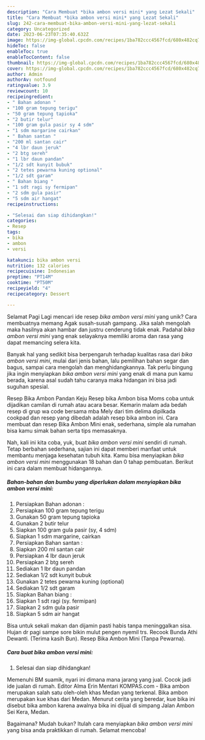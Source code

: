 ```yaml
---
description: "Cara Membuat *bika ambon versi mini* yang Lezat Sekali"
title: "Cara Membuat *bika ambon versi mini* yang Lezat Sekali"
slug: 242-cara-membuat-bika-ambon-versi-mini-yang-lezat-sekali
category: Uncategorized
date: 2023-06-23T07:35:40.632Z
image: https://img-global.cpcdn.com/recipes/1ba782ccc4567fcd/680x482cq70/bika-ambon-versi-mini-foto-resep-utama.jpg
hideToc: false
enableToc: true
enableTocContent: false
thumbnail: https://img-global.cpcdn.com/recipes/1ba782ccc4567fcd/680x482cq70/bika-ambon-versi-mini-foto-resep-utama.jpg
cover: https://img-global.cpcdn.com/recipes/1ba782ccc4567fcd/680x482cq70/bika-ambon-versi-mini-foto-resep-utama.jpg
author: Admin
authorAv: notfound
ratingvalue: 3.9
reviewcount: 10
recipeingredient:
- " Bahan adonan "
- "100 gram tepung terigu"
- "50 gram tepung tapioka"
- "2 butir telur"
- "100 gram gula pasir sy 4 sdm"
- "1 sdm margarine cairkan"
- " Bahan santan "
- "200 ml santan cair"
- "4 lbr daun jeruk"
- "2 btg sereh"
- "1 lbr daun pandan"
- "1/2 sdt kunyit bubuk"
- "2 tetes pewarna kuning optional"
- "1/2 sdt garam"
- " Bahan biang "
- "1 sdt ragi sy fermipan"
- "2 sdm gula pasir"
- "5 sdm air hangat"
recipeinstructions:

- "Selesai dan siap dihidangkan!"
categories:
- Resep
tags:
- bika
- ambon
- versi

katakunci: bika ambon versi 
nutrition: 132 calories
recipecuisine: Indonesian
preptime: "PT14M"
cooktime: "PT50M"
recipeyield: "4"
recipecategory: Dessert

---
```



Selamat Pagi Lagi mencari ide resep *bika ambon versi mini* yang unik? Cara membuatnya memang Agak susah-susah gampang. Jika salah mengolah maka hasilnya akan hambar dan justru cenderung tidak enak. Padahal *bika ambon versi mini* yang enak selayaknya memiliki aroma dan rasa yang dapat memancing selera kita.


Banyak hal yang sedikit bisa berpengaruh terhadap kualitas rasa dari *bika ambon versi mini*, mulai dari jenis bahan, lalu pemilihan bahan segar dan bagus, sampai cara mengolah dan menghidangkannya. Tak perlu bingung jika ingin menyiapkan *bika ambon versi mini* yang enak di mana pun kamu berada, karena asal sudah tahu caranya maka hidangan ini bisa jadi suguhan spesial.

Resep Bika Ambon Pandan Keju Resep bika Ambon bisa Moms coba untuk dijadikan camilan di rumah atau acara besar. Kemarin malam ada bedah resep di grup wa code bersama mba Mely dari tim delima dipilkada cookpad dan resep yang dibedah adalah resep bika ambon ini. Cara membuat dan resep Bika Ambon Mini enak, sederhana, simple ala rumahan bisa kamu simak bahan serta tips memasaknya.


Nah, kali ini kita coba, yuk, buat *bika ambon versi mini* sendiri di rumah. Tetap berbahan sederhana, sajian ini dapat memberi manfaat untuk membantu menjaga kesehatan tubuh kita. Kamu bisa menyiapkan *bika ambon versi mini* menggunakan 18 bahan dan 0 tahap pembuatan. Berikut ini cara dalam membuat hidangannya.

<!--inarticleads1-->

##### Bahan-bahan dan bumbu yang diperlukan dalam menyiapkan *bika ambon versi mini*:

1. Persiapkan  Bahan adonan :
1. Persiapkan 100 gram tepung terigu
1. Gunakan 50 gram tepung tapioka
1. Gunakan 2 butir telur
1. Siapkan 100 gram gula pasir (sy, 4 sdm)
1. Siapkan 1 sdm margarine, cairkan
1. Persiapkan  Bahan santan :
1. Siapkan 200 ml santan cair
1. Persiapkan 4 lbr daun jeruk
1. Persiapkan 2 btg sereh
1. Sediakan 1 lbr daun pandan
1. Sediakan 1/2 sdt kunyit bubuk
1. Gunakan 2 tetes pewarna kuning (optional)
1. Sediakan 1/2 sdt garam
1. Siapkan  Bahan biang :
1. Siapkan 1 sdt ragi (sy. fermipan)
1. Siapkan 2 sdm gula pasir
1. Siapkan 5 sdm air hangat


Bisa untuk sekali makan dan dijamin pasti habis tanpa meninggalkan sisa. Hujan dr pagi sampe sore bikin mulut pengen nyemil trs. Recook Bunda Athi Dewanti. (Terima kasih Bun). Resep Bika Ambon Mini (Tanpa Pewarna). 

<!--inarticleads2-->

##### Cara buat *bika ambon versi mini*:


1. Selesai dan siap dihidangkan!

Memenuhi BM suamik, nyari ini dimana mana jarang yang jual. Cocok jadi ide jualan di rumah. Editor Alma Erin Mentari KOMPAS.com - Bika ambon merupakan salah satu oleh-oleh khas Medan yang terkenal. Bika ambon merupakan kue khas dari Medan. Menurut cerita yang beredar, kue bika ini disebut bika ambon karena awalnya bika ini dijual di simpang Jalan Ambon Sei Kera, Medan. 

Bagaimana? Mudah bukan? Itulah cara menyiapkan *bika ambon versi mini* yang bisa anda praktikkan di rumah. Selamat mencoba!
